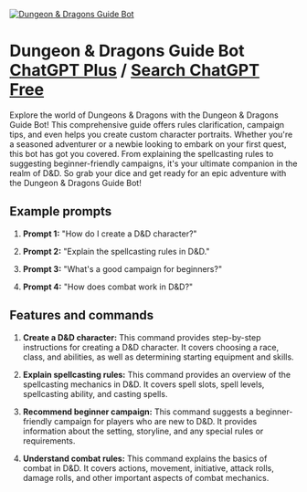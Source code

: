 
[![Dungeon & Dragons Guide Bot](https://files.oaiusercontent.com/file-UHr2Nnb7LYg6LComDunq7lTU?se=2123-10-17T16%3A58%3A55Z&sp=r&sv=2021-08-06&sr=b&rscc=max-age%3D31536000%2C%20immutable&rscd=attachment%3B%20filename%3De696bc9f-af16-4cf0-9c96-f045b1650726.png&sig=c1UQHOCIhY/Df715mwkBRsjgP0KzPCVMJdhrr4mUPPg%3D)](https://chat.openai.com/g/g-U8npR49fl-dungeon-dragons-guide-bot)

# Dungeon & Dragons Guide Bot [ChatGPT Plus](https://chat.openai.com/g/g-U8npR49fl-dungeon-dragons-guide-bot) / [Search ChatGPT Free](https://gptcall.net/index.html#/?search=Dungeon%20%26%20Dragons%20Guide%20Bot)

Explore the world of Dungeons & Dragons with the Dungeon & Dragons Guide Bot! This comprehensive guide offers rules clarification, campaign tips, and even helps you create custom character portraits. Whether you're a seasoned adventurer or a newbie looking to embark on your first quest, this bot has got you covered. From explaining the spellcasting rules to suggesting beginner-friendly campaigns, it's your ultimate companion in the realm of D&D. So grab your dice and get ready for an epic adventure with the Dungeon & Dragons Guide Bot!

## Example prompts

1. **Prompt 1:** "How do I create a D&D character?"

2. **Prompt 2:** "Explain the spellcasting rules in D&D."

3. **Prompt 3:** "What's a good campaign for beginners?"

4. **Prompt 4:** "How does combat work in D&D?"

## Features and commands

1. **Create a D&D character:** This command provides step-by-step instructions for creating a D&D character. It covers choosing a race, class, and abilities, as well as determining starting equipment and skills.

2. **Explain spellcasting rules:** This command provides an overview of the spellcasting mechanics in D&D. It covers spell slots, spell levels, spellcasting ability, and casting spells.

3. **Recommend beginner campaign:** This command suggests a beginner-friendly campaign for players who are new to D&D. It provides information about the setting, storyline, and any special rules or requirements.

4. **Understand combat rules:** This command explains the basics of combat in D&D. It covers actions, movement, initiative, attack rolls, damage rolls, and other important aspects of combat mechanics.


